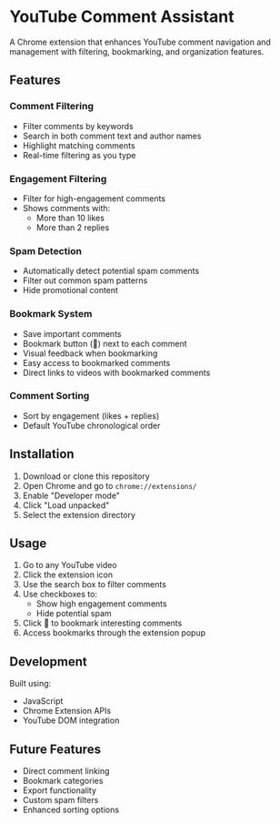 # YouTube Comment Assistant

A Chrome extension that enhances YouTube comment navigation and management with filtering, bookmarking, and organization features.

## Features

### Comment Filtering

- Filter comments by keywords
- Search in both comment text and author names
- Highlight matching comments
- Real-time filtering as you type

### Engagement Filtering

- Filter for high-engagement comments
- Shows comments with:
  - More than 10 likes
  - More than 2 replies

### Spam Detection

- Automatically detect potential spam comments
- Filter out common spam patterns
- Hide promotional content

### Bookmark System

- Save important comments
- Bookmark button (🔖) next to each comment
- Visual feedback when bookmarking
- Easy access to bookmarked comments
- Direct links to videos with bookmarked comments

### Comment Sorting

- Sort by engagement (likes + replies)
- Default YouTube chronological order

## Installation

1. Download or clone this repository
2. Open Chrome and go to `chrome://extensions/`
3. Enable "Developer mode"
4. Click "Load unpacked"
5. Select the extension directory

## Usage

1. Go to any YouTube video
2. Click the extension icon
3. Use the search box to filter comments
4. Use checkboxes to:
   - Show high engagement comments
   - Hide potential spam
5. Click 🔖 to bookmark interesting comments
6. Access bookmarks through the extension popup

## Development

Built using:

- JavaScript
- Chrome Extension APIs
- YouTube DOM integration

## Future Features

- Direct comment linking
- Bookmark categories
- Export functionality
- Custom spam filters
- Enhanced sorting options
